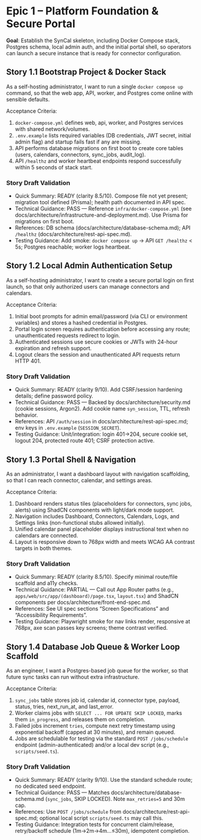 # Epic 1 – Platform Foundation & Secure Portal
**Goal**: Establish the SynCal skeleton, including Docker Compose stack, Postgres schema, local admin auth, and the initial portal shell, so operators can launch a secure instance that is ready for connector configuration.

## Story 1.1 Bootstrap Project & Docker Stack
As a self-hosting administrator,
I want to run a single `docker compose up` command,
so that the web app, API, worker, and Postgres come online with sensible defaults.

Acceptance Criteria:
1. `docker-compose.yml` defines web, api, worker, and Postgres services with shared network/volumes.
2. `.env.example` lists required variables (DB credentials, JWT secret, initial admin flag) and startup fails fast if any are missing.
3. API performs database migrations on first boot to create core tables (users, calendars, connectors, sync_jobs, audit_log).
4. API `/healthz` and worker heartbeat endpoints respond successfully within 5 seconds of stack start.

### Story Draft Validation
- Quick Summary: READY (clarity 8.5/10). Compose file not yet present; migration tool defined (Prisma); health path documented in API spec.
- Technical Guidance: PASS — Reference `infra/docker-compose.yml` (see docs/architecture/infrastructure-and-deployment.md). Use Prisma for migrations on first boot.
- References: DB schema (docs/architecture/database-schema.md); API `/healthz` (docs/architecture/rest-api-spec.md).
- Testing Guidance: Add smoke: `docker compose up` → API `GET /healthz` < 5s; Postgres reachable; worker logs heartbeat.


## Story 1.2 Local Admin Authentication Setup
As a self-hosting administrator,
I want to create a secure portal login on first launch,
so that only authorized users can manage connectors and calendars.

Acceptance Criteria:
1. Initial boot prompts for admin email/password (via CLI or environment variables) and stores a hashed credential in Postgres.
2. Portal login screen requires authentication before accessing any route; unauthenticated requests redirect to login.
3. Authenticated sessions use secure cookies or JWTs with 24-hour expiration and refresh support.
4. Logout clears the session and unauthenticated API requests return HTTP 401.

### Story Draft Validation
- Quick Summary: READY (clarity 9/10). Add CSRF/session hardening details; define password policy.
- Technical Guidance: PASS — Backed by docs/architecture/security.md (cookie sessions, Argon2). Add cookie name `syn_session`, TTL, refresh behavior.
- References: API `/auth/session` in docs/architecture/rest-api-spec.md; env keys in `.env.example` (`SESSION_SECRET`).
- Testing Guidance: Unit/integration: login 401→204, secure cookie set, logout 204, protected route 401; CSRF protection active.


## Story 1.3 Portal Shell & Navigation
As an administrator,
I want a dashboard layout with navigation scaffolding,
so that I can reach connector, calendar, and settings areas.

Acceptance Criteria:
1. Dashboard renders status tiles (placeholders for connectors, sync jobs, alerts) using ShadCN components with light/dark mode support.
2. Navigation includes Dashboard, Connectors, Calendars, Logs, and Settings links (non-functional stubs allowed initially).
3. Unified calendar panel placeholder displays instructional text when no calendars are connected.
4. Layout is responsive down to 768px width and meets WCAG AA contrast targets in both themes.

### Story Draft Validation
- Quick Summary: READY (clarity 8.5/10). Specify minimal route/file scaffold and a11y checks.
- Technical Guidance: PARTIAL — Call out App Router paths (e.g., `apps/web/src/app/(dashboard)/page.tsx`, `layout.tsx`) and ShadCN components per docs/architecture/front-end-spec.md.
- References: See UI spec sections “Screen Specifications” and “Accessibility Requirements”.
- Testing Guidance: Playwright smoke for nav links render, responsive at 768px, axe scan passes key screens; theme contrast verified.


## Story 1.4 Database Job Queue & Worker Loop Scaffold
As an engineer,
I want a Postgres-based job queue for the worker,
so that future sync tasks can run without extra infrastructure.

Acceptance Criteria:
1. `sync_jobs` table stores job id, calendar id, connector type, payload, status, tries, next_run_at, and last_error.
2. Worker claims jobs with `SELECT ... FOR UPDATE SKIP LOCKED`, marks them `in_progress`, and releases them on completion.
3. Failed jobs increment `tries`, compute next retry timestamp using exponential backoff (capped at 30 minutes), and remain queued.
4. Jobs are schedulable for testing via the standard `POST /jobs/schedule` endpoint (admin-authenticated) and/or a local dev script (e.g., `scripts/seed.ts`).

### Story Draft Validation
- Quick Summary: READY (clarity 9/10). Use the standard schedule route; no dedicated seed endpoint.
- Technical Guidance: PASS — Matches docs/architecture/database-schema.md (`sync_jobs`, SKIP LOCKED). Note `max_retries=5` and 30m cap.
- References: Use `POST /jobs/schedule` from docs/architecture/rest-api-spec.md; optional local script `scripts/seed.ts` may call this.
- Testing Guidance: Integration tests for concurrent claim/release, retry/backoff schedule (1m→2m→4m…≤30m), idempotent completion.
